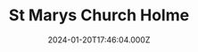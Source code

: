 ---
date: 2024-01-20T17:46:04.000Z
title: St Marys Church Holme
latitude: 52.961025862145036
longitude: 0.5399238426629119
category: checkin
---